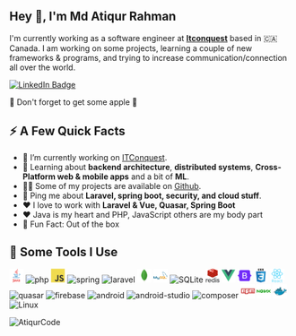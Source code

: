 <h2>Hey 👋, I'm Md Atiqur Rahman</h2>
<p>I'm currently working as a software engineer at <strong><a href="https://www.itconquest.com/">Itconquest</a></strong> based in 🇨🇦 Canada. I am working on some projects, learning a couple of new frameworks & programs, and trying to increase communication/connection all over the world.</p>
<p>
<!--     <a href="https://medium.com/@serbis">
        <img src="https://img.shields.io/badge/-@serbis-14c767?style=flat-square&amp;labelColor=14c767&amp;logo=Medium&amp;link=https://medium.com/@serbis" alt="Medium Badge">
    </a>  -->
    <a href="https://www.linkedin.com/in/md-atiqur-rahman-02a473155/">
        <img src="https://img.shields.io/badge/-@atiqur-0077B5?style=flat-square&amp;labelColor=0077B5&amp;logo=LinkedIn&amp;link=https://www.linkedin.com/in/md-atiqur-rahman-02a473155/" alt="LinkedIn Badge">
    </a> 
</p>


<p> Don't forget to get some apple </p>
<h2>⚡️ A Few Quick Facts</h2>
<ul>
<li>🔭 I’m currently working on <a href="https://itconquest.com">ITConquest</a>.</li>
<li>🧐 Learning about <strong>backend architecture</strong>, <strong>distributed systems</strong>, <strong>Cross-Platform web & mobile apps</strong> and a bit of <strong>ML</strong>.</li>
<li>👨‍💻 Some of my projects are available on <a href="https://github.com/AtiqurCode">Github</a>.</li>
<!-- <li>📝 I <del>regulary</del> write articles on <a href="https://blog.stanleylim.me">my blog</a>.</li> -->
<li>💬 Ping me about <strong> Laravel, spring boot, security, and cloud stuff</strong>.</li>
<li>❤ I love to work with <strong>Laravel & Vue, Quasar, Spring Boot</strong></li>
<li>❤ Java is my heart and PHP, JavaScript others are my body part
<!-- <li>📙 Check out my <a href="https://www.stanleylim.me/resume/resume.pdf">resume</a>.</li> -->
<li>🎉 Fun Fact: Out of the box</li>
</ul>
<!-- <h2>✒️ Recent Posts</h2>
<details>
    <summary>Explore</summary>
    <li><a target="_blank" href="https://blog.stanleylim.me/maximizing-efficiency-and-impact---why-i-choose-mermaid-for-graph-creation">Maximizing Efficiency and Impact - Why I Choose Mermaid for Graph Creation — June 19, 2023</a></li><li><a target="_blank" href="https://blog.stanleylim.me/til-how-casing-can-break-netlify-functions">TIL How Casing Can Break Netlify Functions — February 27, 2023</a></li><li><a target="_blank" href="https://blog.stanleylim.me/godaddy-redirect-hack">GoDaddy Redirect Hack — December 20, 2022</a></li><li><a target="_blank" href="https://blog.stanleylim.me/airpods-not-charging-on-windows">Airpods Not Charging on Windows — August 19, 2022</a></li><li><a target="_blank" href="https://blog.stanleylim.me/the-fastest-way-to-develop-and-deploy-your-next-project">⚡ The Fastest Way to Develop and Deploy Your Next Project — June 09, 2022</a></li>
</details>
<p><a target="_blank" href="https://blog.stanleylim.me">Read More</a></p> -->
<h2>🚀 Some Tools I Use</h2>
<p align="left">
<img src="https://raw.githubusercontent.com/devicons/devicon/master/icons/java/java-original-wordmark.svg" alt="java" width="25" height="25" />
<img src="https://www.vectorlogo.zone/logos/php/php-icon.svg" alt="php" width="25" height="25" />
<img src="https://raw.githubusercontent.com/devicons/devicon/master/icons/javascript/javascript-original.svg" alt="javascript" width="25" height="25" />
<img src="https://www.vectorlogo.zone/logos/springio/springio-icon.svg" alt="spring" width="25" height="25" />
<img src="https://www.vectorlogo.zone/logos/laravel/laravel-icon.svg" alt="laravel" width="25" height="25" />
<img src="https://raw.githubusercontent.com/devicons/devicon/master/icons/mongodb/mongodb-original.svg" alt="mongodb" width="25" height="25" />
<img src="https://raw.githubusercontent.com/devicons/devicon/master/icons/mysql/mysql-original-wordmark.svg" alt="mysql" width="25" height="25" />
<img src="https://www.vectorlogo.zone/logos/sqlite/sqlite-icon.svg" alt="SQLite" width="25" height="25" />
<img src="https://raw.githubusercontent.com/devicons/devicon/master/icons/redis/redis-original-wordmark.svg" alt="redis" width="25" height="25" />
<img src="https://raw.githubusercontent.com/devicons/devicon/master/icons/vuejs/vuejs-original.svg" alt="vue" width="25" height="25" />
<img src="https://raw.githubusercontent.com/devicons/devicon/master/icons/bootstrap/bootstrap-plain.svg" alt="bootstrap" width="25" height="25" />
<img src="https://raw.githubusercontent.com/devicons/devicon/master/icons/css3/css3-original-wordmark.svg" alt="css3" width="25" height="25" />
<img src="https://raw.githubusercontent.com/devicons/devicon/master/icons/react/react-original-wordmark.svg" alt="react" width="25" height="25" />
<img src="https://cdn.quasar.dev/logo-v2/svg/logo.svg" alt="quasar" width="25" height="25" />
<img src="https://www.vectorlogo.zone/logos/firebase/firebase-icon.svg" alt="firebase" width="25" height="25" />
<img src="https://www.vectorlogo.zone/logos/android/android-official.svg" alt="android" width="25" height="25" />
<img src="https://upload.vectorlogo.zone/logos/android_studio/images/7e1c4157-703e-4a97-a776-96d407fc6580.html" alt="android-studio" width="25" height="25" />
<img src="https://getcomposer.org/img/logo-composer-transparent.png" alt="composer" width="25" height="25" />
<img src="https://raw.githubusercontent.com/devicons/devicon/master/icons/npm/npm-original-wordmark.svg" alt="npm" width="25" height="25" />
<img src="https://raw.githubusercontent.com/devicons/devicon/master/icons/nginx/nginx-original.svg" alt="nginx" width="25" height="25" />

<img src="https://raw.githubusercontent.com/devicons/devicon/master/icons/docker/docker-original.svg" alt="Docker" width="25" height="25" />
<img src="https://www.vectorlogo.zone/logos/linux/linux-icon.svg" alt="Linux" width="25" height="25" />

</p>
<img src="https://github-readme-stats.vercel.app/api?username=AtiqurCode&show_icons=true&count_private=true" alt="AtiqurCode" />

